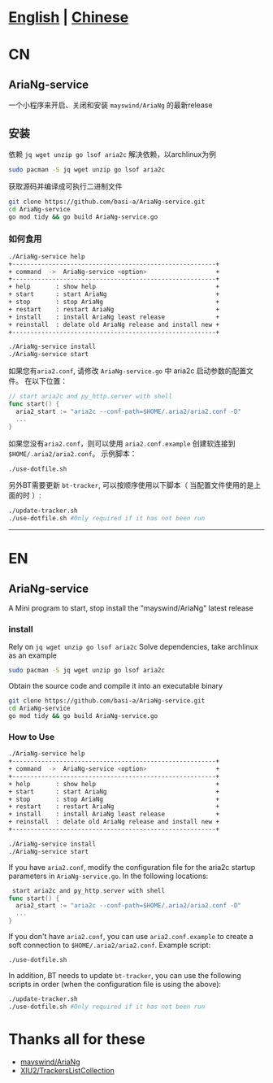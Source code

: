 # [English](#EN) | [Chinese](#CN)
# CN
## AriaNg-service
一个小程序来开启、关闭和安装 `mayswind/AriaNg` 的最新release
## 安装
依赖 `jq wget unzip go lsof aria2c`
解决依赖，以archlinux为例
```bash
sudo pacman -S jq wget unzip go lsof aria2c
```
获取源码并编译成可执行二进制文件
```bash
git clone https://github.com/basi-a/AriaNg-service.git
cd AriaNg-service
go mod tidy && go build AriaNg-service.go
```
### 如何食用
```bash
./AriaNg-service help
+--------------------------------------------------------+
+ command  ->  AriaNg-service <option>                   +
+--------------------------------------------------------+
+ help       : show help                                 +
+ start      : start AriaNg                              +
+ stop       : stop AriaNg                               +
+ restart    : restart AriaNg                            +
+ install    : install AriaNg least release              +
+ reinstall  : delate old AriaNg release and install new +
+--------------------------------------------------------+
```
```bash
./AriaNg-service install
./AriaNg-service start
```
如果您有`aria2.conf`, 请修改 `AriaNg-service.go` 中 aria2c 启动参数的配置文件。
在以下位置：
```go
// start aria2c and py_http.server with shell
func start() {
  aria2_start := "aria2c --conf-path=$HOME/.aria2/aria2.conf -D"
  ...
}
```
如果您没有`aria2.conf`，则可以使用 `aria2.conf.example` 创建软连接到 `$HOME/.aria2/aria2.conf`。
示例脚本：
```bash
./use-dotfile.sh
```
另外BT需要更新 `bt-tracker`, 可以按顺序使用以下脚本（ 当配置文件使用的是上面的时 ）:
```bash
./update-tracker.sh
./use-dotfile.sh #Only required if it has not been run
```
***************
# EN
## AriaNg-service
A Mini program to start, stop install the "mayswind/AriaNg" latest release
### install
Rely on `jq wget unzip go lsof aria2c`
Solve dependencies, take archlinux as an example
```bash
sudo pacman -S jq wget unzip go lsof aria2c
```
Obtain the source code and compile it into an executable binary
```bash
git clone https://github.com/basi-a/AriaNg-service.git
cd AriaNg-service
go mod tidy && go build AriaNg-service.go
```

### How to Use
```bash
./AriaNg-service help
+--------------------------------------------------------+
+ command  ->  AriaNg-service <option>                   +
+--------------------------------------------------------+
+ help       : show help                                 +
+ start      : start AriaNg                              +
+ stop       : stop AriaNg                               +
+ restart    : restart AriaNg                            +
+ install    : install AriaNg least release              +
+ reinstall  : delate old AriaNg release and install new +
+--------------------------------------------------------+
```
```bash
./AriaNg-service install
./AriaNg-service start
```
If you have `aria2.conf`, modify the configuration file for the aria2c startup parameters in `AriaNg-service.go`.
In the following locations:
```go
 start aria2c and py_http.server with shell
func start() {
  aria2_start := "aria2c --conf-path=$HOME/.aria2/aria2.conf -D"
  ...
}
```
If you don't have `aria2.conf`, you can use `aria2.conf.example` to create a soft connection to `$HOME/.aria2/aria2.conf`.
Example script:
```bash
./use-dotfile.sh
```
In addition, BT needs to update `bt-tracker`, you can use the following scripts in order (when the configuration file is using the above):
```bash
./update-tracker.sh
./use-dotfile.sh #Only required if it has not been run
```

# Thanks all for these 
- [mayswind/AriaNg](https://github.com/mayswind/AriaNg)
- [XIU2/TrackersListCollection](https://github.com/XIU2/TrackersListCollection)

